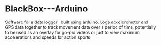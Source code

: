 # BlackBox---Arduino
Software for a data logger I built using arduino. Logs accelerometer and GPS data together to track movement data over a period of time, potentially to be used as an overlay for go-pro videos or just to view maximum accelerations and speeds for action sports
